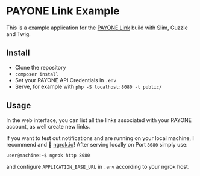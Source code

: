 # PAYONE Link Example

This is a example application for the [PAYONE Link](https://docs.payone.com/display/public/PLATFORM/Channel+PAYONE+Link)
build with Slim, Guzzle and Twig.

## Install

* Clone the repository
* `composer install`
* Set your PAYONE API Credentials in `.env`
* Serve, for example with `php -S localhost:8080 -t public/`

## Usage

In the web interface, you can list all the links associated with your PAYONE account, as well create new links.

If you want to test out notifications and are running on your local machine, I recommend and 💖 [ngrok.io](https://ngrok.io/)! After serving locally on Port `8080` simply use:

```
user@machine:~$ ngrok http 8080
```

and configure `APPLICATION_BASE_URL` in `.env` according to your ngrok host.
